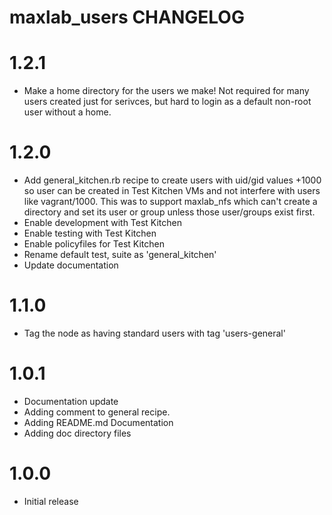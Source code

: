 # maxlab_users CHANGELOG

# 1.2.1

* Make a home directory for the users we make!  Not required for many users created just for serivces, but hard to login as a default non-root user without a home.

# 1.2.0

* Add general_kitchen.rb recipe to create users with uid/gid values +1000 so user can be created in Test Kitchen VMs and not interfere with users like vagrant/1000.  This was to support maxlab_nfs which can't create a directory and set its user or group unless those user/groups exist first.
* Enable development with Test Kitchen
* Enable testing with Test Kitchen
* Enable policyfiles for Test Kitchen
* Rename default test, suite as 'general_kitchen'
* Update documentation

# 1.1.0

* Tag the node as having standard users with tag 'users-general'

# 1.0.1

* Documentation update
* Adding comment to general recipe.
* Adding README.md Documentation
* Adding doc directory files

# 1.0.0

* Initial release
